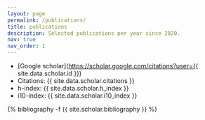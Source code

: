 ```yaml
---
layout: page
permalink: /publications/
title: publications
description: Selected publications per year since 2020.
nav: true
nav_order: 1
---
```

<!-- _pages/publications.md -->

* [Google scholar](https://scholar.google.com/citations?user={{ site.data.scholar.id }})
* Citations: {{ site.data.scholar.citations }}
* h-index: {{ site.data.scholar.h_index }}
* i10-index: {{ site.data.scholar.i10_index }}

<div class="publications">

{% bibliography -f {{ site.scholar.bibliography }} %}

</div>
